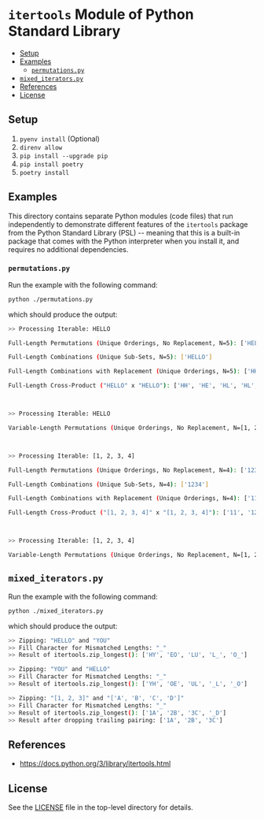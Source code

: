 # `itertools` Module of Python Standard Library

<!-- MarkdownTOC -->

- [Setup](#setup)
- [Examples](#examples)
    - [`permutations.py`](#permutationspy)
- [`mixed_iterators.py`](#mixed_iteratorspy)
- [References](#references)
- [License](#license)

<!-- /MarkdownTOC -->

<a id="setup"></a>
## Setup

1. `pyenv install` (Optional)
1. `direnv allow`
1. `pip install --upgrade pip`
1. `pip install poetry`
1. `poetry install`

<a id="examples"></a>
## Examples

This directory contains separate Python modules (code files) that run independently to demonstrate different features of the `itertools` package from the Python Standard Library (PSL) -- meaning that this is a built-in package that comes with the Python interpreter when you install it, and requires no additional dependencies.

<a id="permutationspy"></a>
### `permutations.py`

Run the example with the following command:

```bash
python ./permutations.py
```

which should produce the output:

```bash
>> Processing Iterable: HELLO

Full-Length Permutations (Unique Orderings, No Replacement, N=5): ['HELLO', 'HELOL', 'HELLO', 'HELOL', 'HEOLL', 'HEOLL', 'HLELO', 'HLEOL', 'HLLEO', 'HLLOE', 'HLOEL', 'HLOLE', 'HLELO', 'HLEOL', 'HLLEO', 'HLLOE', 'HLOEL', 'HLOLE', 'HOELL', 'HOELL', 'HOLEL', 'HOLLE', 'HOLEL', 'HOLLE', 'EHLLO', 'EHLOL', 'EHLLO', 'EHLOL', 'EHOLL', 'EHOLL', 'ELHLO', 'ELHOL', 'ELLHO', 'ELLOH', 'ELOHL', 'ELOLH', 'ELHLO', 'ELHOL', 'ELLHO', 'ELLOH', 'ELOHL', 'ELOLH', 'EOHLL', 'EOHLL', 'EOLHL', 'EOLLH', 'EOLHL', 'EOLLH', 'LHELO', 'LHEOL', 'LHLEO', 'LHLOE', 'LHOEL', 'LHOLE', 'LEHLO', 'LEHOL', 'LELHO', 'LELOH', 'LEOHL', 'LEOLH', 'LLHEO', 'LLHOE', 'LLEHO', 'LLEOH', 'LLOHE', 'LLOEH', 'LOHEL', 'LOHLE', 'LOEHL', 'LOELH', 'LOLHE', 'LOLEH', 'LHELO', 'LHEOL', 'LHLEO', 'LHLOE', 'LHOEL', 'LHOLE', 'LEHLO', 'LEHOL', 'LELHO', 'LELOH', 'LEOHL', 'LEOLH', 'LLHEO', 'LLHOE', 'LLEHO', 'LLEOH', 'LLOHE', 'LLOEH', 'LOHEL', 'LOHLE', 'LOEHL', 'LOELH', 'LOLHE', 'LOLEH', 'OHELL', 'OHELL', 'OHLEL', 'OHLLE', 'OHLEL', 'OHLLE', 'OEHLL', 'OEHLL', 'OELHL', 'OELLH', 'OELHL', 'OELLH', 'OLHEL', 'OLHLE', 'OLEHL', 'OLELH', 'OLLHE', 'OLLEH', 'OLHEL', 'OLHLE', 'OLEHL', 'OLELH', 'OLLHE', 'OLLEH']

Full-Length Combinations (Unique Sub-Sets, N=5): ['HELLO']

Full-Length Combinations with Replacement (Unique Orderings, N=5): ['HHHHH', 'HHHHE', 'HHHHL', 'HHHHL', 'HHHHO', 'HHHEE', 'HHHEL', 'HHHEL', 'HHHEO', 'HHHLL', 'HHHLL', 'HHHLO', 'HHHLL', 'HHHLO', 'HHHOO', 'HHEEE', 'HHEEL', 'HHEEL', 'HHEEO', 'HHELL', 'HHELL', 'HHELO', 'HHELL', 'HHELO', 'HHEOO', 'HHLLL', 'HHLLL', 'HHLLO', 'HHLLL', 'HHLLO', 'HHLOO', 'HHLLL', 'HHLLO', 'HHLOO', 'HHOOO', 'HEEEE', 'HEEEL', 'HEEEL', 'HEEEO', 'HEELL', 'HEELL', 'HEELO', 'HEELL', 'HEELO', 'HEEOO', 'HELLL', 'HELLL', 'HELLO', 'HELLL', 'HELLO', 'HELOO', 'HELLL', 'HELLO', 'HELOO', 'HEOOO', 'HLLLL', 'HLLLL', 'HLLLO', 'HLLLL', 'HLLLO', 'HLLOO', 'HLLLL', 'HLLLO', 'HLLOO', 'HLOOO', 'HLLLL', 'HLLLO', 'HLLOO', 'HLOOO', 'HOOOO', 'EEEEE', 'EEEEL', 'EEEEL', 'EEEEO', 'EEELL', 'EEELL', 'EEELO', 'EEELL', 'EEELO', 'EEEOO', 'EELLL', 'EELLL', 'EELLO', 'EELLL', 'EELLO', 'EELOO', 'EELLL', 'EELLO', 'EELOO', 'EEOOO', 'ELLLL', 'ELLLL', 'ELLLO', 'ELLLL', 'ELLLO', 'ELLOO', 'ELLLL', 'ELLLO', 'ELLOO', 'ELOOO', 'ELLLL', 'ELLLO', 'ELLOO', 'ELOOO', 'EOOOO', 'LLLLL', 'LLLLL', 'LLLLO', 'LLLLL', 'LLLLO', 'LLLOO', 'LLLLL', 'LLLLO', 'LLLOO', 'LLOOO', 'LLLLL', 'LLLLO', 'LLLOO', 'LLOOO', 'LOOOO', 'LLLLL', 'LLLLO', 'LLLOO', 'LLOOO', 'LOOOO', 'OOOOO']

Full-Length Cross-Product ("HELLO" x "HELLO"): ['HH', 'HE', 'HL', 'HL', 'HO', 'EH', 'EE', 'EL', 'EL', 'EO', 'LH', 'LE', 'LL', 'LL', 'LO', 'LH', 'LE', 'LL', 'LL', 'LO', 'OH', 'OE', 'OL', 'OL', 'OO']



>> Processing Iterable: HELLO

Variable-Length Permutations (Unique Orderings, No Replacement, N=[1, 2, 3, 4, 5]): ['H', 'E', 'L', 'L', 'O', 'HE', 'HL', 'HL', 'HO', 'EH', 'EL', 'EL', 'EO', 'LH', 'LE', 'LL', 'LO', 'LH', 'LE', 'LL', 'LO', 'OH', 'OE', 'OL', 'OL', 'HEL', 'HEL', 'HEO', 'HLE', 'HLL', 'HLO', 'HLE', 'HLL', 'HLO', 'HOE', 'HOL', 'HOL', 'EHL', 'EHL', 'EHO', 'ELH', 'ELL', 'ELO', 'ELH', 'ELL', 'ELO', 'EOH', 'EOL', 'EOL', 'LHE', 'LHL', 'LHO', 'LEH', 'LEL', 'LEO', 'LLH', 'LLE', 'LLO', 'LOH', 'LOE', 'LOL', 'LHE', 'LHL', 'LHO', 'LEH', 'LEL', 'LEO', 'LLH', 'LLE', 'LLO', 'LOH', 'LOE', 'LOL', 'OHE', 'OHL', 'OHL', 'OEH', 'OEL', 'OEL', 'OLH', 'OLE', 'OLL', 'OLH', 'OLE', 'OLL', 'HELL', 'HELO', 'HELL', 'HELO', 'HEOL', 'HEOL', 'HLEL', 'HLEO', 'HLLE', 'HLLO', 'HLOE', 'HLOL', 'HLEL', 'HLEO', 'HLLE', 'HLLO', 'HLOE', 'HLOL', 'HOEL', 'HOEL', 'HOLE', 'HOLL', 'HOLE', 'HOLL', 'EHLL', 'EHLO', 'EHLL', 'EHLO', 'EHOL', 'EHOL', 'ELHL', 'ELHO', 'ELLH', 'ELLO', 'ELOH', 'ELOL', 'ELHL', 'ELHO', 'ELLH', 'ELLO', 'ELOH', 'ELOL', 'EOHL', 'EOHL', 'EOLH', 'EOLL', 'EOLH', 'EOLL', 'LHEL', 'LHEO', 'LHLE', 'LHLO', 'LHOE', 'LHOL', 'LEHL', 'LEHO', 'LELH', 'LELO', 'LEOH', 'LEOL', 'LLHE', 'LLHO', 'LLEH', 'LLEO', 'LLOH', 'LLOE', 'LOHE', 'LOHL', 'LOEH', 'LOEL', 'LOLH', 'LOLE', 'LHEL', 'LHEO', 'LHLE', 'LHLO', 'LHOE', 'LHOL', 'LEHL', 'LEHO', 'LELH', 'LELO', 'LEOH', 'LEOL', 'LLHE', 'LLHO', 'LLEH', 'LLEO', 'LLOH', 'LLOE', 'LOHE', 'LOHL', 'LOEH', 'LOEL', 'LOLH', 'LOLE', 'OHEL', 'OHEL', 'OHLE', 'OHLL', 'OHLE', 'OHLL', 'OEHL', 'OEHL', 'OELH', 'OELL', 'OELH', 'OELL', 'OLHE', 'OLHL', 'OLEH', 'OLEL', 'OLLH', 'OLLE', 'OLHE', 'OLHL', 'OLEH', 'OLEL', 'OLLH', 'OLLE', 'HELLO', 'HELOL', 'HELLO', 'HELOL', 'HEOLL', 'HEOLL', 'HLELO', 'HLEOL', 'HLLEO', 'HLLOE', 'HLOEL', 'HLOLE', 'HLELO', 'HLEOL', 'HLLEO', 'HLLOE', 'HLOEL', 'HLOLE', 'HOELL', 'HOELL', 'HOLEL', 'HOLLE', 'HOLEL', 'HOLLE', 'EHLLO', 'EHLOL', 'EHLLO', 'EHLOL', 'EHOLL', 'EHOLL', 'ELHLO', 'ELHOL', 'ELLHO', 'ELLOH', 'ELOHL', 'ELOLH', 'ELHLO', 'ELHOL', 'ELLHO', 'ELLOH', 'ELOHL', 'ELOLH', 'EOHLL', 'EOHLL', 'EOLHL', 'EOLLH', 'EOLHL', 'EOLLH', 'LHELO', 'LHEOL', 'LHLEO', 'LHLOE', 'LHOEL', 'LHOLE', 'LEHLO', 'LEHOL', 'LELHO', 'LELOH', 'LEOHL', 'LEOLH', 'LLHEO', 'LLHOE', 'LLEHO', 'LLEOH', 'LLOHE', 'LLOEH', 'LOHEL', 'LOHLE', 'LOEHL', 'LOELH', 'LOLHE', 'LOLEH', 'LHELO', 'LHEOL', 'LHLEO', 'LHLOE', 'LHOEL', 'LHOLE', 'LEHLO', 'LEHOL', 'LELHO', 'LELOH', 'LEOHL', 'LEOLH', 'LLHEO', 'LLHOE', 'LLEHO', 'LLEOH', 'LLOHE', 'LLOEH', 'LOHEL', 'LOHLE', 'LOEHL', 'LOELH', 'LOLHE', 'LOLEH', 'OHELL', 'OHELL', 'OHLEL', 'OHLLE', 'OHLEL', 'OHLLE', 'OEHLL', 'OEHLL', 'OELHL', 'OELLH', 'OELHL', 'OELLH', 'OLHEL', 'OLHLE', 'OLEHL', 'OLELH', 'OLLHE', 'OLLEH', 'OLHEL', 'OLHLE', 'OLEHL', 'OLELH', 'OLLHE', 'OLLEH']



>> Processing Iterable: [1, 2, 3, 4]

Full-Length Permutations (Unique Orderings, No Replacement, N=4): ['1234', '1243', '1324', '1342', '1423', '1432', '2134', '2143', '2314', '2341', '2413', '2431', '3124', '3142', '3214', '3241', '3412', '3421', '4123', '4132', '4213', '4231', '4312', '4321']

Full-Length Combinations (Unique Sub-Sets, N=4): ['1234']

Full-Length Combinations with Replacement (Unique Orderings, N=4): ['1111', '1112', '1113', '1114', '1122', '1123', '1124', '1133', '1134', '1144', '1222', '1223', '1224', '1233', '1234', '1244', '1333', '1334', '1344', '1444', '2222', '2223', '2224', '2233', '2234', '2244', '2333', '2334', '2344', '2444', '3333', '3334', '3344', '3444', '4444']

Full-Length Cross-Product ("[1, 2, 3, 4]" x "[1, 2, 3, 4]"): ['11', '12', '13', '14', '21', '22', '23', '24', '31', '32', '33', '34', '41', '42', '43', '44']



>> Processing Iterable: [1, 2, 3, 4]

Variable-Length Permutations (Unique Orderings, No Replacement, N=[1, 2, 3, 4]): ['1', '2', '3', '4', '12', '13', '14', '21', '23', '24', '31', '32', '34', '41', '42', '43', '123', '124', '132', '134', '142', '143', '213', '214', '231', '234', '241', '243', '312', '314', '321', '324', '341', '342', '412', '413', '421', '423', '431', '432', '1234', '1243', '1324', '1342', '1423', '1432', '2134', '2143', '2314', '2341', '2413', '2431', '3124', '3142', '3214', '3241', '3412', '3421', '4123', '4132', '4213', '4231', '4312', '4321']
```

<a id="mixed_iteratorspy"></a>
## `mixed_iterators.py`

Run the example with the following command:

```bash
python ./mixed_iterators.py
```

which should produce the output:

```bash
>> Zipping: "HELLO" and "YOU"
>> Fill Character for Mismatched Lengths: "_"
>> Result of itertools.zip_longest(): ['HY', 'EO', 'LU', 'L_', 'O_']

>> Zipping: "YOU" and "HELLO"
>> Fill Character for Mismatched Lengths: "_"
>> Result of itertools.zip_longest(): ['YH', 'OE', 'UL', '_L', '_O']

>> Zipping: "[1, 2, 3]" and "['A', 'B', 'C', 'D']"
>> Fill Character for Mismatched Lengths: "_"
>> Result of itertools.zip_longest(): ['1A', '2B', '3C', '_D']
>> Result after dropping trailing pairing: ['1A', '2B', '3C']
```

<a id="references"></a>
## References

- https://docs.python.org/3/library/itertools.html

<a id="license"></a>
## License

See the [LICENSE](../LICENSE) file in the top-level directory for details.
